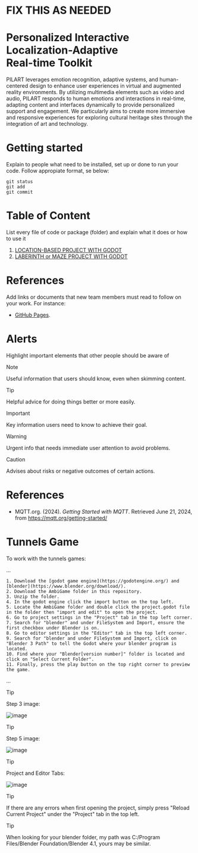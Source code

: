 # FIX THIS AS NEEDED

# Personalized Interactive <br>Localization-Adaptive <br>Real-time Toolkit

PILART leverages emotion recognition, adaptive systems, and human-centered design to enhance user experiences in virtual and augmented reality environments. By utilizing multimedia elements such as video and audio, PILART responds to human emotions and interactions in real-time, adapting content and interfaces dynamically to provide personalized support and engagement. We particularly aims to create more immersive and responsive experiences for exploring cultural heritage sites through the integration of art and technology.

# Getting started
Explain to people what need to be installed, set up or done to run your code. Follow appropiate format, se below:
```
git status
git add
git commit
```

# Table of Content

List every file of code or package (folder) and explain what it does or how to use it

1. [LOCATION-BASED PROJECT WITH GODOT](github.com/javiergs/PILART/edit/main/README-LOCATION-PROJECT.md)
2. [LABERINTH or MAZE PROJECT WITH GODOT](README-GODOT-PROJECT.md)

# References
Add links or documents that new team members must read to follow on your work. For instance:
* [GitHub Pages](https://pages.github.com/).


# Alerts
Highlight important elements that other people should be aware of
> [!NOTE]
> Useful information that users should know, even when skimming content.

> [!TIP]
> Helpful advice for doing things better or more easily.

> [!IMPORTANT]
> Key information users need to know to achieve their goal.

> [!WARNING]
> Urgent info that needs immediate user attention to avoid problems.

> [!CAUTION]
> Advises about risks or negative outcomes of certain actions.


# References


- MQTT.org. (2024). *Getting Started with MQTT*. Retrieved June 21, 2024, from https://mqtt.org/getting-started/
  


# Tunnels Game 
To work with the tunnels games:

...
   
    1. Download the [godot game engine](https://godotengine.org/) and [blender](https://www.blender.org/download/).
    2. Download the AmbiGame folder in this repository.
    3. Unzip the folder.
    4. In the godot engine click the import button on the top left.
    5. Locate the AmbiGame folder and double click the project.godot file in the folder then "import and edit" to open the project.
    6. Go to project settings in the "Project" tab in the top left corner.
    7. Search for "blender" and under FileSystem and Import, ensure the first checkbox under Blender is on. 
    8. Go to editor settings in the "Editor" tab in the top left corner.
    9. Search for "blender and under FileSystem and Import, click on "Blender 3 Path" to tell the Godot where your blender program is located.
    10. Find where your "Blender[version number]" folder is located and click on "Select Current Folder".
    11. Finally, press the play button on the top right corner to preview the game.

...

>[!TIP]
>Step 3 image:
>
>![image](https://github.com/javiergs/PILART/assets/113921844/d7bb8f5f-b4a7-42b1-8ae5-d0567b2a91cd)

>[!TIP]
>Step 5 image:
> 
>![image](https://github.com/javiergs/PILART/assets/113921844/fc522514-4898-4fbd-b71c-117cbdd2d65f)

>[!TIP]
>Project and Editor Tabs:
>
>![image](https://github.com/javiergs/PILART/assets/113921844/afe92bba-be0c-4136-9f10-fc233f9cd126)


> [!TIP]
> If there are any errors when first opening the project, simply press "Reload Current Project" under the "Project" tab in the top left.

> [!TIP]
> When looking for your blender folder, my path was C:/Program Files/Blender Foundation/Blender 4.1, yours may be similar.
